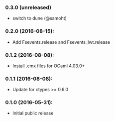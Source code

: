 ### 0.3.0 (unreleased) 

* switch to dune (@samoht)

### 0.2.0 (2016-08-15):

* Add Fsevents.release and Fsevents_lwt.release

### 0.1.2 (2016-08-08):

* Install .cmx files for OCaml 4.03.0+

### 0.1.1 (2016-08-08):

* Update for ctypes >= 0.6.0

### 0.1.0 (2016-05-31):

* Initial public release
